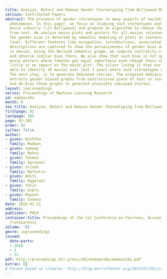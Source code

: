 ```yaml
---
title: Analyze, Detect and Remove Gender Stereotyping from Bollywood Movies
section: Contributed Papers
abstract: The presence of gender stereotypes in many aspects of society is a well-known
  phenomenon. In this paper, we focus on studying such stereotypes and bias in Hindi
  movie industry (\it Bollywood) and propose an algorithm to remove these stereotypes
  from text. We analyze movie plots and posters for all movies released since 1970.
  The gender bias is detected by semantic modeling of plots at sentence and intra-sentence
  level. Different features like occupation, introductions, associated actions and
  descriptions are captured to show the pervasiveness of gender bias and stereotype
  in movies. Using the derived semantic graph, we compute centrality of each character
  and observe similar bias there. We also show that such bias is not applicable for
  movie posters where females get equal importance even though their character has
  little or no impact on the movie plot. The silver lining is that our system was
  able to identify 30 movies over last 3 years where such stereotypes were broken.
  The next step, is to generate debiased stories. The proposed debiasing algorithm
  extracts gender biased graphs from unstructured piece of text in stories from movies
  and de-bias these graphs to generate plausible unbiased stories.
layout: inproceedings
series: Proceedings of Machine Learning Research
id: madaan18a
month: 0
tex_title: Analyze, Detect and Remove Gender Stereotyping from Bollywood Movies
firstpage: 92
lastpage: 105
page: 92-105
order: 92
cycles: false
author:
- given: Nishtha
  family: Madaan
- given: Sameep
  family: Mehta
- given: Taneea
  family: Agrawaal
- given: Vrinda
  family: Malhotra
- given: Aditi
  family: Aggarwal
- given: Yatin
  family: Gupta
- given: Mayank
  family: Saxena
date: 2018-01-21
address: 
publisher: PMLR
container-title: Proceedings of the 1st Conference on Fairness, Accountability and
  Transparency
volume: '81'
genre: inproceedings
issued:
  date-parts:
  - 2018
  - 1
  - 21
pdf: http://proceedings.mlr.press/v81/madaan18a/madaan18a.pdf
extras: []
# Format based on citeproc: http://blog.martinfenner.org/2013/07/30/citeproc-yaml-for-bibliographies/
---
```

